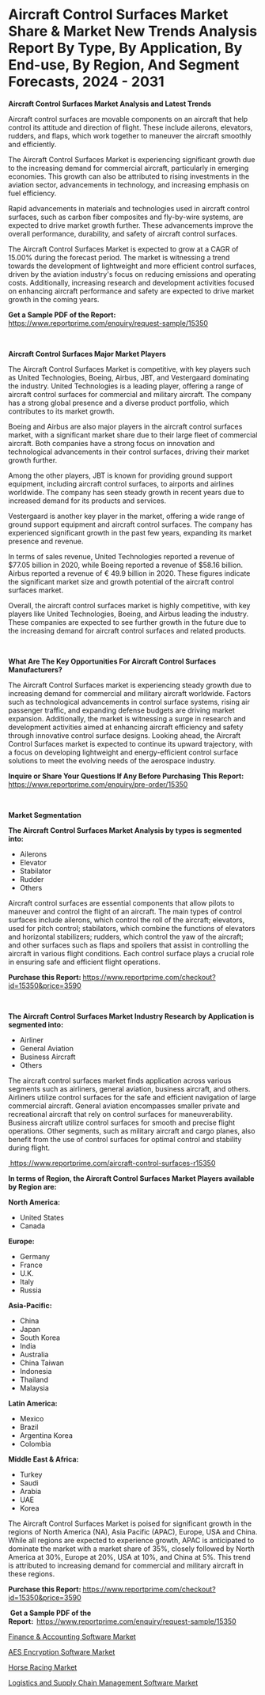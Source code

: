 <p><h1>Aircraft Control Surfaces Market Share & Market New Trends Analysis Report By Type, By Application, By End-use, By Region, And Segment Forecasts, 2024 - 2031</h1></p><p><strong>Aircraft Control Surfaces Market Analysis and Latest Trends</strong></p>
<p><p>Aircraft control surfaces are movable components on an aircraft that help control its attitude and direction of flight. These include ailerons, elevators, rudders, and flaps, which work together to maneuver the aircraft smoothly and efficiently.</p><p>The Aircraft Control Surfaces Market is experiencing significant growth due to the increasing demand for commercial aircraft, particularly in emerging economies. This growth can also be attributed to rising investments in the aviation sector, advancements in technology, and increasing emphasis on fuel efficiency.</p><p>Rapid advancements in materials and technologies used in aircraft control surfaces, such as carbon fiber composites and fly-by-wire systems, are expected to drive market growth further. These advancements improve the overall performance, durability, and safety of aircraft control surfaces.</p><p>The Aircraft Control Surfaces Market is expected to grow at a CAGR of 15.00% during the forecast period. The market is witnessing a trend towards the development of lightweight and more efficient control surfaces, driven by the aviation industry's focus on reducing emissions and operating costs. Additionally, increasing research and development activities focused on enhancing aircraft performance and safety are expected to drive market growth in the coming years.</p></p>
<p><strong>Get a Sample PDF of the Report:&nbsp;</strong> <a href="https://www.reportprime.com/enquiry/request-sample/15350">https://www.reportprime.com/enquiry/request-sample/15350</a></p>
<p>&nbsp;</p>
<p><strong>Aircraft Control Surfaces Major Market Players</strong></p>
<p><p>The Aircraft Control Surfaces Market is competitive, with key players such as United Technologies, Boeing, Airbus, JBT, and Vestergaard dominating the industry. United Technologies is a leading player, offering a range of aircraft control surfaces for commercial and military aircraft. The company has a strong global presence and a diverse product portfolio, which contributes to its market growth.</p><p>Boeing and Airbus are also major players in the aircraft control surfaces market, with a significant market share due to their large fleet of commercial aircraft. Both companies have a strong focus on innovation and technological advancements in their control surfaces, driving their market growth further.</p><p>Among the other players, JBT is known for providing ground support equipment, including aircraft control surfaces, to airports and airlines worldwide. The company has seen steady growth in recent years due to increased demand for its products and services.</p><p>Vestergaard is another key player in the market, offering a wide range of ground support equipment and aircraft control surfaces. The company has experienced significant growth in the past few years, expanding its market presence and revenue.</p><p>In terms of sales revenue, United Technologies reported a revenue of $77.05 billion in 2020, while Boeing reported a revenue of $58.16 billion. Airbus reported a revenue of € 49.9 billion in 2020. These figures indicate the significant market size and growth potential of the aircraft control surfaces market.</p><p>Overall, the aircraft control surfaces market is highly competitive, with key players like United Technologies, Boeing, and Airbus leading the industry. These companies are expected to see further growth in the future due to the increasing demand for aircraft control surfaces and related products.</p></p>
<p>&nbsp;</p>
<p><strong>What Are The Key Opportunities For Aircraft Control Surfaces Manufacturers?</strong></p>
<p><p>The Aircraft Control Surfaces market is experiencing steady growth due to increasing demand for commercial and military aircraft worldwide. Factors such as technological advancements in control surface systems, rising air passenger traffic, and expanding defense budgets are driving market expansion. Additionally, the market is witnessing a surge in research and development activities aimed at enhancing aircraft efficiency and safety through innovative control surface designs. Looking ahead, the Aircraft Control Surfaces market is expected to continue its upward trajectory, with a focus on developing lightweight and energy-efficient control surface solutions to meet the evolving needs of the aerospace industry.</p></p>
<p><strong>Inquire or Share Your Questions If Any Before Purchasing This Report:</strong> <a href="https://www.reportprime.com/enquiry/pre-order/15350">https://www.reportprime.com/enquiry/pre-order/15350</a></p>
<p>&nbsp;</p>
<p><strong>Market Segmentation</strong></p>
<p><strong>The Aircraft Control Surfaces Market Analysis by types is segmented into:</strong></p>
<p><ul><li>Ailerons</li><li>Elevator</li><li>Stabilator</li><li>Rudder</li><li>Others</li></ul></p>
<p><p>Aircraft control surfaces are essential components that allow pilots to maneuver and control the flight of an aircraft. The main types of control surfaces include ailerons, which control the roll of the aircraft; elevators, used for pitch control; stabilators, which combine the functions of elevators and horizontal stabilizers; rudders, which control the yaw of the aircraft; and other surfaces such as flaps and spoilers that assist in controlling the aircraft in various flight conditions. Each control surface plays a crucial role in ensuring safe and efficient flight operations.</p></p>
<p><strong>Purchase this Report:&nbsp;</strong><a href="https://www.reportprime.com/checkout?id=15350&price=3590">https://www.reportprime.com/checkout?id=15350&price=3590</a></p>
<p>&nbsp;</p>
<p><strong>The Aircraft Control Surfaces Market Industry Research by Application is segmented into:</strong></p>
<p><ul><li>Airliner</li><li>General Aviation</li><li>Business Aircraft</li><li>Others</li></ul></p>
<p><p>The aircraft control surfaces market finds application across various segments such as airliners, general aviation, business aircraft, and others. Airliners utilize control surfaces for the safe and efficient navigation of large commercial aircraft. General aviation encompasses smaller private and recreational aircraft that rely on control surfaces for maneuverability. Business aircraft utilize control surfaces for smooth and precise flight operations. Other segments, such as military aircraft and cargo planes, also benefit from the use of control surfaces for optimal control and stability during flight.</p></p>
<p><a href="https://www.reportprime.com/aircraft-control-surfaces-r15350">&nbsp;https://www.reportprime.com/aircraft-control-surfaces-r15350</a></p>
<p><strong>In terms of Region, the Aircraft Control Surfaces Market Players available by Region are:</strong></p>
<p>
    <p> <strong> North America: </strong>
        <ul>
            <li>United States</li>
            <li>Canada</li>
        </ul>
        </p> 
    <p> <strong> Europe: </strong>
        <ul>
            <li>Germany</li>
            <li>France</li>
            <li>U.K.</li>
            <li>Italy</li>
            <li>Russia</li>
        </ul>
        </p> 
    <p> <strong> Asia-Pacific: </strong>
        <ul>
            <li>China</li>
            <li>Japan</li>
            <li>South Korea</li>
            <li>India</li>
            <li>Australia</li>
            <li>China Taiwan</li>
            <li>Indonesia</li>
            <li>Thailand</li>
            <li>Malaysia</li>
        </ul>
        </p> 
    <p> <strong> Latin America: </strong>
        <ul>
            <li>Mexico</li>
            <li>Brazil</li>
            <li>Argentina Korea</li>
            <li>Colombia</li>
        </ul>
        </p> 
    <p> <strong> Middle East & Africa: </strong>
        <ul>
            <li>Turkey</li>
            <li>Saudi</li>
            <li>Arabia</li>
            <li>UAE</li>
            <li>Korea</li>
        </ul>
    </p>
    </p>
<p><p>The Aircraft Control Surfaces Market is poised for significant growth in the regions of North America (NA), Asia Pacific (APAC), Europe, USA and China. While all regions are expected to experience growth, APAC is anticipated to dominate the market with a market share of 35%, closely followed by North America at 30%, Europe at 20%, USA at 10%, and China at 5%. This trend is attributed to increasing demand for commercial and military aircraft in these regions.</p></p>
<p><strong>Purchase this Report: </strong><a href="https://www.reportprime.com/checkout?id=15350&price=3590">https://www.reportprime.com/checkout?id=15350&price=3590</a></p>
<p>&nbsp;<strong>Get a Sample PDF of the Report:&nbsp;&nbsp;</strong><a href="https://www.reportprime.com/enquiry/request-sample/15350">https://www.reportprime.com/enquiry/request-sample/15350</a></p>
<p><strong></strong></p>
<p><p><a href="https://github.com/sifatuddin25/Market-Research-Report-List-2/blob/main/finance-accounting-software-market.md">Finance & Accounting Software Market</a></p><p><a href="https://github.com/alexxisgm/Market-Research-Report-List-2/blob/main/aes-encryption-software-market.md">AES Encryption Software Market</a></p><p><a href="https://github.com/wrwgzwbr35/Market-Research-Report-List-2/blob/main/horse-racing-market.md">Horse Racing Market</a></p><p><a href="https://github.com/mdhefjumiah/Market-Research-Report-List-2/blob/main/logistics-and-supply-chain-management-software-market.md">Logistics and Supply Chain Management Software Market</a></p></p>